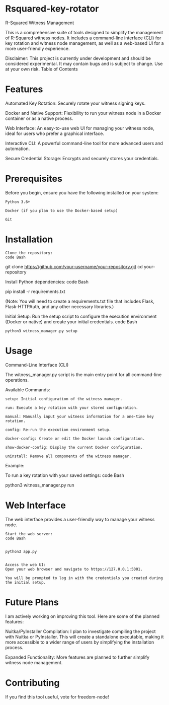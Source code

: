 # Rsquared-key-rotator

R-Squared Witness Management

This is a comprehensive suite of tools designed to simplify the management of R-Squared witness nodes. It includes a command-line interface (CLI) for key rotation and witness node management, as well as a web-based UI for a more user-friendly experience.

Disclaimer: This project is currently under development and should be considered experimental. It may contain bugs and is subject to change. Use at your own risk.
Table of Contents

# Features

Automated Key Rotation: Securely rotate your witness signing keys.

Docker and Native Support: Flexibility to run your witness node in a Docker container or as a native process.

Web Interface: An easy-to-use web UI for managing your witness node, ideal for users who prefer a graphical interface.

Interactive CLI: A powerful command-line tool for more advanced users and automation.

Secure Credential Storage: Encrypts and securely stores your credentials.

# Prerequisites

Before you begin, ensure you have the following installed on your system:

    Python 3.6+

    Docker (if you plan to use the Docker-based setup)

    Git

# Installation

    Clone the repository:
    code Bash




    
git clone https://github.com/your-username/your-repository.git
cd your-repository

  

Install Python dependencies:
code Bash



    
pip install -r requirements.txt

  

(Note: You will need to create a requirements.txt file that includes Flask, Flask-HTTPAuth, and any other necessary libraries.)

Initial Setup:
Run the setup script to configure the execution environment (Docker or native) and create your initial credentials.
code Bash

    
    

        
    python3 witness_manager.py setup

      

# Usage

Command-Line Interface (CLI)

The witness_manager.py script is the main entry point for all command-line operations.

Available Commands:

    setup: Initial configuration of the witness manager.

    run: Execute a key rotation with your stored configuration.

    manual: Manually input your witness information for a one-time key rotation.

    config: Re-run the execution environment setup.

    docker-config: Create or edit the Docker launch configuration.

    show-docker-config: Display the current Docker configuration.

    uninstall: Remove all components of the witness manager.

Example:

To run a key rotation with your saved settings:
code Bash

    
python3 witness_manager.py run

  

# Web Interface

The web interface provides a user-friendly way to manage your witness node.

    Start the web server:
    code Bash

        
    python3 app.py


    Access the web UI:
    Open your web browser and navigate to https://127.0.0.1:5001.

    You will be prompted to log in with the credentials you created during the initial setup.

# Future Plans

I am actively working on improving this tool. Here are some of the planned features:

Nuitka/PyInstaller Compilation: I plan to investigate compiling 
the project with Nuitka or PyInstaller. 
This will create a standalone executable, making it more accessible to a 
wider range of users by simplifying the installation process.

Expanded Functionality: More features are planned to further 
simplify witness node management.

# Contributing

If you find this tool useful, vote for freedom-node!

